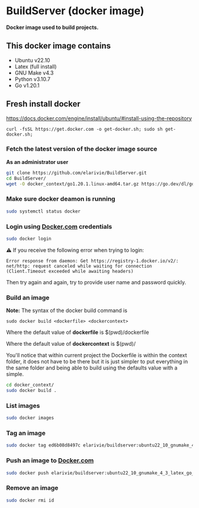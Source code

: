 # BuildServer (docker image)

**Docker image used to build projects.**

## This docker image contains
* Ubuntu v22.10
* Latex (full install)
* GNU Make v4.3
* Python v3.10.7
* Go v1.20.1

## Fresh install docker
https://docs.docker.com/engine/install/ubuntu/#install-using-the-repository

	curl -fsSL https://get.docker.com -o get-docker.sh; sudo sh get-docker.sh;

### Fetch the latest version of the docker image source

**As an administrator user**

```bash
git clone https://github.com/elarivie/BuildServer.git
cd BuildServer/
wget -O docker_context/go1.20.1.linux-amd64.tar.gz https://go.dev/dl/go1.20.1.linux-amd64.tar.gz
```

### Make sure docker deamon is running

```bash
sudo systemctl status docker
```

### Login using [Docker.com](https://www.docker.com/) credentials
```bash
sudo docker login
```

**⚠**
If you receive the following error when trying to login:

	Error response from daemon: Get https://registry-1.docker.io/v2/: net/http: request canceled while waiting for connection (Client.Timeout exceeded while awaiting headers)

Then try again and again, try to provide user name and password quickly.

### Build an image

**Note:**
The syntax of the docker build command is

	sudo docker build <dockerfile> <dockercontext>

Where the default value of **dockerfile** is $(pwd)/dockerfile

Where the default value of **dockercontext** is $(pwd)/

You'll notice that within current project the Dockerfile is within the context folder, it does not have to be there but it is just simpler to put everything in the same folder and being able to build using the defaults value with a simple.

```bash
cd docker_context/
sudo docker build .
```

### List images

```bash
sudo docker images
```

### Tag an image
```bash
sudo docker tag ed6b08d8497c elarivie/buildserver:ubuntu22_10_gnumake_4_3_latex_go_1_20_1
```

### Push an image to [Docker.com](https://www.docker.com/)
```bash
sudo docker push elarivie/buildserver:ubuntu22_10_gnumake_4_3_latex_go_1_20_1
```

### Remove an image
```bash
sudo docker rmi id
```
